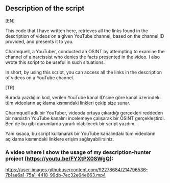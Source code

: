 ## Description of the script

[EN]


This code that I have written here, retrieves all the links found in the description of videos on a given YouTube channel, based on the channel ID provided, and presents it to you.

Charmquell, a YouTuber, conducted an OSINT by attempting to examine the channel of a narcissist who denies the facts presented in the video. I also wrote this script to be useful in such situations.

In short, by using this script, you can access all the links in the description of videos on a YouTube channel.


[TR]


Burada yazdığım kod, verilen YouTube kanal ID'sine göre kanal üzerindeki tüm videoların açıklama kısmındaki linkleri çekip size sunar.


Charmquell adlı bir YouTuber, videoda ortaya çıkardığı gerçekleri reddeden bir narsistin YouTube kanalını incelemeye çalışarak bir OSINT gerçekleştirdi. Ben de bu gibi durumlarda yararlı olabilecek bir script yazdım.


Yani kısaca, bu script kullanarak bir YouTube kanalındaki tüm videoların açıklama kısmındaki linklere erişim sağlayabilirsiniz.


### A video where I show the usage of my description-hunter project (https://youtu.be/FYXtPX0SWgQ):

https://user-images.githubusercontent.com/92278684/214796536-7b1ae6a1-75a1-4418-99db-7ec32e64e663.mp4

